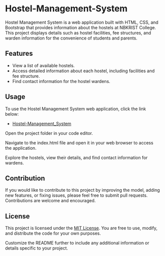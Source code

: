 # Hostel-Management-System

Hostel Management System is a web application built with HTML, CSS, and Bootstrap that provides information about the hostels at NBKRIST College. This project displays details such as hostel facilities, fee structures, and warden information for the convenience of students and parents.

## Features

- View a list of available hostels.
- Access detailed information about each hostel, including facilities and fee structure.
- Find contact information for the hostel wardens.

## Usage

To use the Hostel Management System web application, click the link below:

   - [Hostel-Management_System](https://chethan-mns.github.io/Hostel-Management-System/)
  
Open the project folder in your code editor.

Navigate to the index.html file and open it in your web browser to access the application.

Explore the hostels, view their details, and find contact information for wardens.


## Contribution

If you would like to contribute to this project by improving the model, adding new features, or fixing issues, please feel free to submit pull requests. Contributions are welcome and encouraged.

## License

This project is licensed under the [MIT License](LICENSE). You are free to use, modify, and distribute the code for your own purposes.

Customize the README further to include any additional information or details specific to your project.
